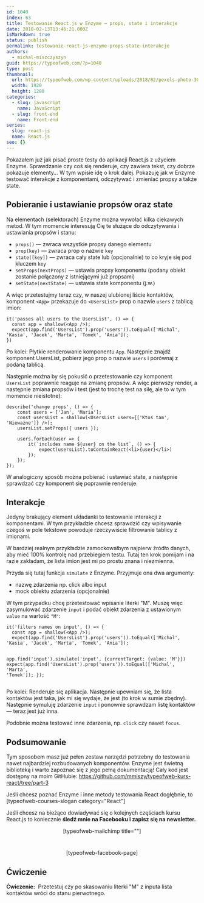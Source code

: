 ```yaml
---
id: 1040
index: 63
title: Testowanie React.js w Enzyme — props, state i interakcje
date: 2018-02-13T13:46:21.000Z
isMarkdown: true
status: publish
permalink: testowanie-react-js-enzyme-props-state-interakcje
authors:
  - michal-miszczyszyn
guid: https://typeofweb.com/?p=1040
type: post
thumbnail:
  url: https://typeofweb.com/wp-content/uploads/2018/02/pexels-photo-300857.jpeg
  width: 1920
  height: 1280
categories:
  - slug: javascript
    name: JavaScript
  - slug: front-end
    name: Front-end
series:
  slug: react-js
  name: React.js
seo: {}
---
```


Pokazałem już jak pisać proste testy do aplikacji React.js z użyciem Enzyme. Sprawdzanie czy coś się renderuje, czy zawiera tekst, czy dobrze pokazuje elementy… W tym wpisie idę o krok dalej. Pokazuję jak w Enzyme testować interakcje z komponentami, odczytywać i zmieniać propsy a także state.

<!--more-->
<h2>Pobieranie i ustawianie propsów oraz state</h2>
Na elementach (selektorach) Enzyme można wywołać kilka ciekawych metod. W tym momencie interesują Cię te służące do odczytywania i ustawiania propsów i stanu:
<ul>
 	<li><code>props()</code> — zwraca wszystkie propsy danego elementu</li>
 	<li><code>prop(key)</code> — zwraca prop o nazwie <code>key</code></li>
 	<li><code>state([key])</code> — zwraca cały state lub (opcjonalnie) to co kryje się pod kluczem <code>key</code></li>
 	<li><code>setProps(nextProps)</code> — ustawia propsy komponentu (podany obiekt zostanie połączony z istniejącymi już propsami)</li>
 	<li><code>setState(nextState)</code> — ustawia state komponentu (j.w.)</li>
</ul>
A więc przetestujmy teraz czy, w naszej ulubionej liście kontaktów, komponent <code>&lt;App&gt;</code> przekazuje do <code>&lt;UsersList&gt;</code> prop o nazwie <code>users</code> z tablicą imion:
<pre class="language-jsx"><code>it('passes all users to the UsersList', () =&gt; {
  const app = shallow(&lt;App /&gt;);
  expect(app.find('UsersList').prop('users')).toEqual(['Michal', 'Kasia', 'Jacek', 'Marta', 'Tomek', 'Ania']);
})</code></pre>
Po kolei: Płytkie renderowanie komponentu <code>App</code>. Następnie znajdź komponent UsersList, pobierz jego prop o nazwie <code>users</code> i porównaj z podaną tablicą.

Następnie można by się pokusić o przetestowanie czy komponent <code>UsersList</code> poprawnie reaguje na zmianę propsów. A więc pierwszy render, a następnie zmiana propsów i test (jest to trochę test na siłę, ale to w tym momencie nieistotne):

<pre class="language-jsx"><code>describe('change props', () =&gt; {
    const users = ['Jan', 'Maria'];
    const usersList = shallow(&lt;UsersList users={['Ktoś tam', 'Nieważne']} /&gt;);
    usersList.setProps({ users });
    
    users.forEach(user =&gt; {
        it(`includes name ${user} on the list`, () =&gt; {
            expect(usersList).toContainReact(&lt;li&gt;{user}&lt;/li&gt;)
        });
    });
});</code></pre>

W analogiczny sposób można pobierać i ustawiać state, a następnie sprawdzać czy komponent się poprawnie renderuje.

<h2>Interakcje</h2>
Jedyny brakujący element układanki to testowanie interakcji z komponentami. W tym przykładzie chcesz sprawdzić czy wpisywanie czegoś w pole tekstowe powoduje rzeczywiście filtrowanie tablicy z imionami.
<p class="important">W bardziej realnym przykładzie zamockowałbym najpierw źródło danych, aby mieć 100% kontrolę nad przebiegiem testu. Tutaj ten krok pomijam i na razie zakładam, że lista imion jest mi po prostu znana i niezmienna.</p>
Przyda się tutaj funkcja <code>simulate</code> z Enzyme. Przyjmuje ona dwa argumenty:
<ul>
 	<li>nazwę zdarzenia np. click albo input</li>
 	<li>mock obiektu zdarzenia (opcjonalnie)</li>
</ul>
W tym przypadku chcę przetestować wpisanie literki "M". Muszę więc zasymulować zdarzenie <code>input</code> i podać obiekt zdarzenia z ustawionym <code>value</code> na wartość <code>"M"</code>:
<pre class="language-jsx"><code>it('filters names on input', () =&gt; {
  const app = shallow(&lt;App /&gt;);
  expect(app.find('UsersList').prop('users')).toEqual(['Michal', 'Kasia', 'Jacek', 'Marta', 'Tomek', 'Ania']);

app.find('input').simulate('input', {currentTarget: {value: 'M'}})
expect(app.find('UsersList').prop('users')).toEqual(['Michal', 'Marta', 'Tomek']);
});</code></pre>
Po kolei: Renderuje się aplikacja. Następnie upewniam się, że lista kontaktów jest taka, jak mi się wydaje, że jest (to krok w sumie zbędny). Następnie symuluję zdarzenie <code>input</code> i ponownie sprawdzam listę kontaktów — teraz jest już inna.

Podobnie można testować inne zdarzenia, np. <code>click</code> czy nawet <code>focus</code>.

<h2>Podsumowanie</h2>
Tym sposobem masz już pełen zestaw narzędzi potrzebny do testowania nawet najbardziej rozbudowanych komponentów. Enzyme jest świetną biblioteką i warto zapoznać się z jego pełną dokumentacją! Cały kod jest dostępny na moim GitHubie: <a href="https://github.com/mmiszy/typeofweb-kurs-react/tree/part-3">https://github.com/mmiszy/typeofweb-kurs-react/tree/part-3</a>

Jeśli chcesz poznać Enzyme i inne metody testowania React dogłębnie, to [typeofweb-courses-slogan category="React"]

Jeśli chcesz na bieżąco dowiadywać się o kolejnych częściach kursu React.js to koniecznie <strong>śledź mnie na Facebooku i zapisz się na newsletter.</strong>

<div style="text-align: center; margin-bottom: 40px;">[typeofweb-mailchimp title=""]</div>
<div style="text-align: center;">[typeofweb-facebook-page]</div>
<h2>Ćwiczenie</h2>
<strong>Ćwiczenie:</strong>  Przetestuj czy po skasowaniu literki "M" z inputa lista kontaktów wróci do stanu pierwotnego.
